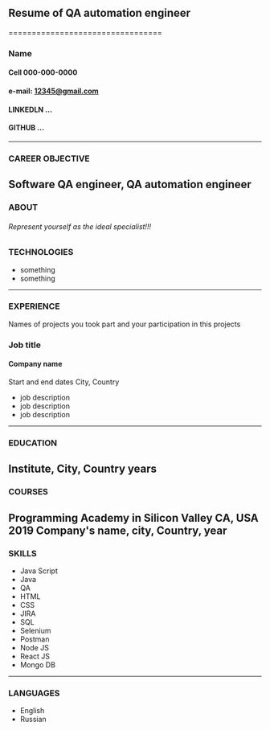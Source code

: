 ## Resume of QA automation engineer
=================================
### Name 
#### Cell 000-000-0000
#### e-mail: 12345@gmail.com
#### LINKEDLN ...
#### GITHUB ...
---
### CAREER OBJECTIVE
Software QA engineer, QA automation engineer
---
### ABOUT
###### Represent yourself as the ideal specialist!!!

### TECHNOLOGIES
* something
* something
---
### EXPERIENCE
Names of projects you took part and your participation in this projects

### Job title
#### Company name
Start and end dates
City, Country
* job description
* job description
* job description
---
### EDUCATION
Institute, City, Country
years
---
### COURSES
Programming Academy in Silicon Valley
CA, USA   2019
Company's name, city, Country, year
---
### SKILLS
* Java Script
* Java
* QA
* HTML
* CSS
* JIRA
* SQL
* Selenium
* Postman
* Node JS
* React JS
* Mongo DB
---
### LANGUAGES
* English 
* Russian





